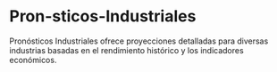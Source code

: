 # Pron-sticos-Industriales
Pronósticos Industriales ofrece proyecciones detalladas para diversas industrias basadas en el rendimiento histórico y los indicadores económicos.
